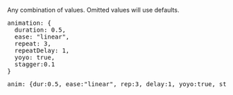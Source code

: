 Any combination of values. Omitted values will use defaults.

<pre data-ace="readonly" style="width:100%;">animation: {
  duration: 0.5, 
  ease: "linear",
  repeat: 3,
  repeatDelay: 1,
  yoyo: true,
  stagger:0.1
}</pre>

<pre data-ace="readonly" style="width:100%;">anim: {dur:0.5, ease:"linear", rep:3, delay:1, yoyo:true, stag:0.1}</pre>